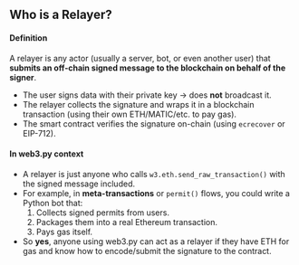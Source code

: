 ## Who is a Relayer?
#### Definition
A relayer is any actor (usually a server, bot, or even another user) that **submits an off-chain signed message to the blockchain on behalf of the signer**.
- The user signs data with their private key → does **not** broadcast it.
- The relayer collects the signature and wraps it in a blockchain transaction (using their own ETH/MATIC/etc. to pay gas).
- The smart contract verifies the signature on-chain (using `ecrecover` or EIP-712).

#### In web3.py context
- A relayer is just anyone who calls `w3.eth.send_raw_transaction()` with the signed message included.
- For example, in **meta-transactions** or `permit()` flows, you could write a Python bot that:
  1. Collects signed permits from users.
  2. Packages them into a real Ethereum transaction.
  3. Pays gas itself.
- So **yes**, anyone using web3.py can act as a relayer if they have ETH for gas and know how to encode/submit the signature to the contract.
